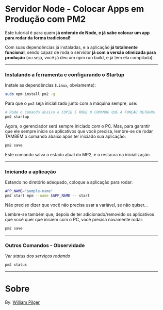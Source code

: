 # Servidor Node - Colocar Apps em Produção com PM2

Este tutorial é para quem **já entende de Node, e já sabe colocar um app para rodar da forma tradicional!**

Com suas dependências já instaladas, e a aplicação **já totalmente funcional**, sendo capaz de roda o servidor **já com a versão otimizada para produção** (ou seja, você já deu um npm run build, e já tem ela compilada).

---

### Instalando a ferramenta e configurando o Startup

Instale as dependências (`Linux`, obviamente):

```bash
sudo npm install pm2 -g
```

Para que o `pm2` seja inicializado junto com a máquina sempre, use:

```bash
# Rode o comando abaixo e COPIE E RODE O COMANDO QUE A FUNÇÂO RETORNA
pm2 startup
```

Agora, o gerenciador será sempre iniciado com o PC.
Mas, para garantir que ele sempre inicie os aplicativos que você precisa, lembre-se de rodar TAMBÉM o comando abaixo após ter iniciado sua aplicação:

```bash
pm2 save
```

Este comando salva o estado atual do MP2, e o restaura na inicialização.


---

### Iniciando a aplicação

Estando no diretório adequado, coloque a aplicação para rodar:

```bash
APP_NAME="sample-name"
pm2 start npm --name $APP_NAME -- start
```

Não preciso dizer que você não precisa usar a variável, se não quiser...

Lembre-se também que, depois de ter adicionado/removido os aplicativos que você quer que iniciem com o PC, você precisa novamente rodar:
```bash
pm2 save
```

---

### Outros Comandos - Observidade

*Ver status dos serviços rodando*
```bash
pm2 status
```

---

# Sobre

By: [William Pilger](https://github.com/williampilger)
